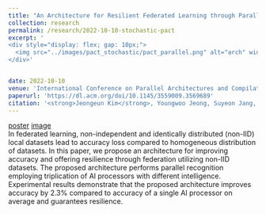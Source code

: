 ```yaml
---
title: "An Architecture for Resilient Federated Learning through Parallel Recognition"
collection: research 
permalink: /research/2022-10-10-stochastic-pact
excerpt: '
<div style="display: flex; gap: 10px;">
  <img src="../images/pact_stochastic/pact_parallel.png" alt="arch" width="500">
</div>'


date: 2022-10-10
venue: 'International Conference on Parallel Architectures and Compilation Techniques(PACT 2022)'
paperurl: 'https://dl.acm.org/doi/10.1145/3559009.3569689'
citation: '<strong>Jeongeun Kim</strong>, Youngwoo Jeong, Suyeon Jang, and Seung Eun Lee. 2023. An Architecture for Resilient Federated Learning through Parallel Recognition. In Proceedings of the International Conference on Parallel Architectures and Compilation Techniques (PACT 22). Association for Computing Machinery, New York, NY, USA, 546–547.'
---  
```

[poster](../images/pact_parallel/pact_poster.pdf)
[image](../images/pact_parallel/PACT_presentation.jpg)  
In federated learning, non-independent and identically distributed (non-IID) local datasets lead to accuracy loss compared to homogeneous distribution of datasets. In this paper, we propose an architecture for improving accuracy and offering resilience through federation utilizing non-IID datasets. The proposed architecture performs parallel recognition employing triplication of AI processors with different intelligence. Experimental results demonstrate that the proposed architecture improves accuracy by 2.3% compared to accuracy of a single AI processor on average and guarantees resilience.
